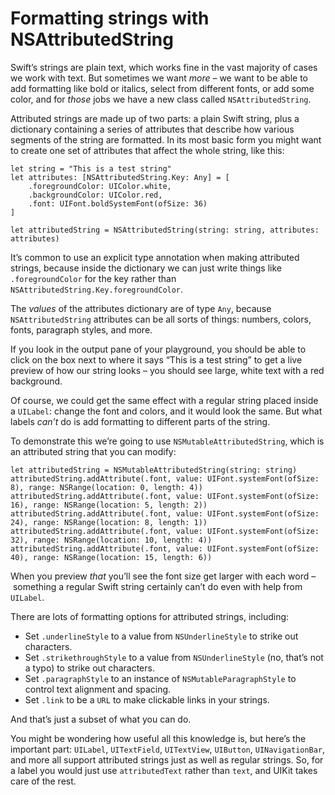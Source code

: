 # Formatting strings with NSAttributedString

<!-- YOUTUBE: xNX45MXsXWc -->

Swift’s strings are plain text, which works fine in the vast majority of cases we work with text. But sometimes we want *more* – we want to be able to add formatting like bold or italics, select from different fonts, or add some color, and for *those* jobs we have a new class called `NSAttributedString`.

Attributed strings are made up of two parts: a plain Swift string, plus a dictionary containing a series of attributes that describe how various segments of the string are formatted. In its most basic form you might want to create one set of attributes that affect the whole string, like this:

    let string = "This is a test string"
    let attributes: [NSAttributedString.Key: Any] = [
        .foregroundColor: UIColor.white,
        .backgroundColor: UIColor.red,
        .font: UIFont.boldSystemFont(ofSize: 36)
    ]
    
    let attributedString = NSAttributedString(string: string, attributes: attributes)

It’s common to use an explicit type annotation when making attributed strings, because inside the dictionary we can just write things like `.foregroundColor` for the key rather than `NSAttributedString.Key.foregroundColor`.

The *values* of the attributes dictionary are of type `Any`, because `NSAttributedString` attributes can be all sorts of things: numbers, colors, fonts, paragraph styles, and more.

If you look in the output pane of your playground, you should be able to click on the box next to where it says “This is a test string” to get a live preview of how our string looks – you should see large, white text with a red background.

Of course, we could get the same effect with a regular string placed inside a `UILabel`: change the font and colors, and it would look the same. But what labels *can’t* do is add formatting to different parts of the string.

To demonstrate this we’re going to use `NSMutableAttributedString`, which is an attributed string that you can modify:

    let attributedString = NSMutableAttributedString(string: string)
    attributedString.addAttribute(.font, value: UIFont.systemFont(ofSize: 8), range: NSRange(location: 0, length: 4))
    attributedString.addAttribute(.font, value: UIFont.systemFont(ofSize: 16), range: NSRange(location: 5, length: 2))
    attributedString.addAttribute(.font, value: UIFont.systemFont(ofSize: 24), range: NSRange(location: 8, length: 1))
    attributedString.addAttribute(.font, value: UIFont.systemFont(ofSize: 32), range: NSRange(location: 10, length: 4))
    attributedString.addAttribute(.font, value: UIFont.systemFont(ofSize: 40), range: NSRange(location: 15, length: 6))

When you preview *that* you’ll see the font size get larger with each word – something a regular Swift string certainly can’t do even with help from `UILabel`.

There are lots of formatting options for attributed strings, including:

- Set `.underlineStyle` to a value from `NSUnderlineStyle` to strike out characters.
- Set `.strikethroughStyle` to a value from `NSUnderlineStyle` (no, that’s not a typo) to strike out characters.
- Set `.paragraphStyle` to an instance of `NSMutableParagraphStyle` to control text alignment and spacing.
- Set `.link` to be a `URL` to make clickable links in your strings.

And that’s just a subset of what you can do.

You might be wondering how useful all this knowledge is, but here’s the important part: `UILabel`, `UITextField`, `UITextView`, `UIButton`, `UINavigationBar`, and more all support attributed strings just as well as regular strings. So, for a label you would just use `attributedText` rather than `text`, and UIKit takes care of the rest.
